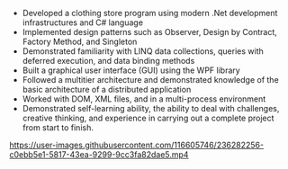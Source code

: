 
- Developed a clothing store program using modern .Net development infrastructures and C# language
- Implemented design patterns such as Observer, Design by Contract, Factory Method, and Singleton
- Demonstrated familiarity with LINQ data collections, queries with deferred execution, and data binding methods
- Built a graphical user interface (GUI) using the WPF library
- Followed a multitier architecture and demonstrated knowledge of the basic architecture of a distributed application
- Worked with DOM, XML files, and in a multi-process environment
- Demonstrated self-learning ability, the ability to deal with challenges, creative thinking, and experience in carrying out a complete project from start to finish.




https://user-images.githubusercontent.com/116605746/236282256-c0ebb5e1-5817-43ea-9299-9cc3fa82dae5.mp4


